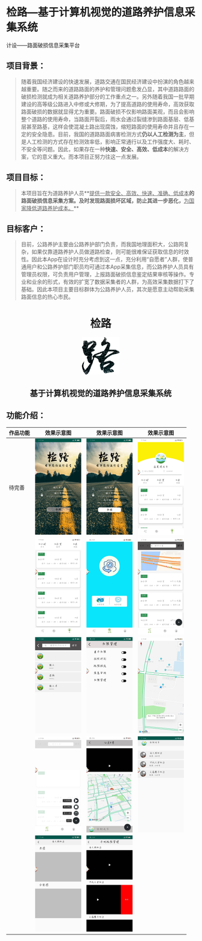 # 检路—基于计算机视觉的道路养护信息采集系统
计设——路面破损信息采集平台

## 项目背景：

> ​		随着我国经济建设的快速发展，道路交通在国民经济建设中扮演的角色越来越重要。随之而来的道路路面的养护和管理问题愈发凸显，其中道路路面的破损检测就成为相关道路养护部分的工作重点之一。另外随着我国一批早期建设的高等级公路进入中修或大修期，为了提高道路的使用寿命，高效获取路面破损的数据就显得尤为重要。路面破损不仅影响路面美观，而且会影响整个道路的使用寿命，当路面开裂后，雨水会通过裂缝渗到路面基层、低基层甚至路基，这样会使混凝土路出现腐蚀，缩短路面的使用寿命并且存在一定的安全隐患。目前，我国的道路路面病害检测方式**仍以人工检测为主**，但是人工检测的方式存在检测效率低，影响正常通行以及工作强度大、耗时、不安全等问题。因此，如果存在一种**快速、安全、高效、低成本**的解决方案，它的意义重大。而本项目正努力往这一点发展。 

## 项目目标：

> ​		本项目旨在为道路养护人员**<u>提供一款安全、高效、快速、准确、低成本</u>**的路面破损信息采集方案。及时发现路面损坏区域，防止其进一步恶化，**<u>为国家降低道路养护成本。</u>** 

## 目标客户：

> ​		目前，公路养护主要由公路养护部门负责，而我国地理面积大，公路网复杂，如果仅靠道路养护人员做道路检查，则可能很难保证获取信息的时效性。因此本App在设计时充分考虑到这一点，充分利用“自愿者”人群，使普通用户和公路养护部门职员均可通过本App采集信息，而公路养护人员具有管理员权限，可负责用户管理，上报路面破损信息鉴定结果审核等操作。专业和业余的形式，有效的扩宽了数据采集者的人群，为高效采集数据打下了基础。因此本项目主要目标群体为公路养护人员，其次是愿意主动帮助采集路面信息的热心市民。 

<div align="center">

# 检路

<img src="./pictures/LOGO.png" height="100px" width="100px" />

## 基于计算机视觉的道路养护信息采集系统

</div>

## 功能介绍：



| 作品功能 |                     效果示意图                     |                     效果示意图                     |                     效果示意图                     |
| -------- | :------------------------------------------------: | :------------------------------------------------: | :------------------------------------------------: |
| 待完善   | <img src="./pictures/01.jpg" style="zoom: 25%;" /> | <img src="./pictures/02.jpg" style="zoom: 25%;" /> | <img src="./pictures/03.jpg" style="zoom: 25%;" /> |
|          | <img src="./pictures/04.jpg" style="zoom: 25%;" /> | <img src="./pictures/05.jpg" style="zoom: 25%;" /> | <img src="./pictures/06.jpg" style="zoom: 25%;" /> |
|          | <img src="./pictures/07.jpg" style="zoom: 25%;" /> | <img src="./pictures/08.jpg" style="zoom: 25%;" /> | <img src="./pictures/09.jpg" style="zoom: 25%;" /> |
|          | <img src="./pictures/10.jpg" style="zoom: 25%;" /> | <img src="./pictures/11.jpg" style="zoom: 25%;" /> | <img src="./pictures/12.jpg" style="zoom: 25%;" /> |
|          | <img src="./pictures/13.jpg" style="zoom: 25%;" /> | <img src="./pictures/14.jpg" style="zoom: 25%;" /> |                                                    |

